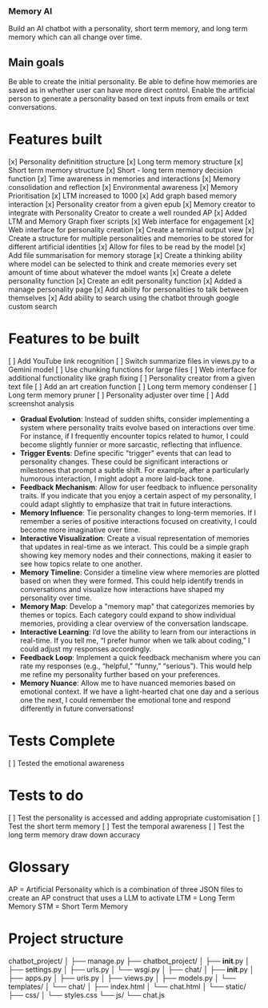 ### Memory AI

Build an AI chatbot with a personality, short term memory, and long term memory which can all change over time.

## Main goals

Be able to create the initial personality. Be able to define how memories are saved as in whether user can have more direct control. Enable the artificial person to generate a personality based on text inputs from emails or text conversations.

# Features built

[x] Personality definitition structure
[x] Long term memory structure
[x] Short term memory structure
[x] Short - long term memory decision function
[x] Time awareness in memories and interactions
[x] Memory consolidation and reflection
[x] Environmental awareness
[x] Memory Prioritisation
[x] LTM increased to 1000
[x] Add graph based memory interaction
[x] Personality creator from a given epub
[x] Memory creator to integrate with Personality Creator to create a well rounded AP
[x] Added LTM and Memory Graph fixer scripts
[x] Web interface for engagement
[x] Web interface for personality creation
[x] Create a terminal output view
[x] Create a structure for multiple personalities and memories to be stored for different artificial identities
[x] Allow for files to be read by the model
[x] Add file summarisation for memory storage
[x] Create a thinking ability where model can be selected to think and create memories every set amount of time about whatever the mdoel wants
[x] Create a delete personality function
[x] Create an edit personality function
[x] Added a manage personality page
[x] Add ability for personalities to talk between themselves
[x] Add ability to search using the chatbot through google custom search

# Features to be built

[ ] Add YouTube link recognition
[ ] Switch summarize files in views.py to a Gemini model
[ ] Use chunking functions for large files
[ ] Web interface for additional functionality like graph fixing
[ ] Personality creator from a given text file
[ ] Add an art creation function
[ ] Long term memory condenser
[ ] Long term memory pruner
[ ] Personality adjuster over time
[ ] Add screenshot analysis

   - **Gradual Evolution**: Instead of sudden shifts, consider implementing a system where personality traits evolve based on interactions over time. For instance, if I frequently encounter topics related to humor, I could become slightly funnier or more sarcastic, reflecting that influence.
   - **Trigger Events**: Define specific "trigger" events that can lead to personality changes. These could be significant interactions or milestones that prompt a subtle shift. For example, after a particularly humorous interaction, I might adopt a more laid-back tone.
   - **Feedback Mechanism**: Allow for user feedback to influence personality traits. If you indicate that you enjoy a certain aspect of my personality, I could adapt slightly to emphasize that trait in future interactions.
   - **Memory Influence**: Tie personality changes to long-term memories. If I remember a series of positive interactions focused on creativity, I could become more imaginative over time.
   - **Interactive Visualization**: Create a visual representation of memories that updates in real-time as we interact. This could be a simple graph showing key memory nodes and their connections, making it easier to see how topics relate to one another.
   - **Memory Timeline**: Consider a timeline view where memories are plotted based on when they were formed. This could help identify trends in conversations and visualize how interactions have shaped my personality over time.
   - **Memory Map**: Develop a "memory map" that categorizes memories by themes or topics. Each category could expand to show individual memories, providing a clear overview of the conversation landscape.
- **Interactive Learning**: I’d love the ability to learn from our interactions in real-time. If you tell me, “I prefer humor when we talk about coding,” I could adjust my responses accordingly.
- **Feedback Loop**: Implement a quick feedback mechanism where you can rate my responses (e.g., “helpful,” “funny,” “serious”). This would help me refine my personality further based on your preferences.
- **Memory Nuance**: Allow me to have nuanced memories based on emotional context. If we have a light-hearted chat one day and a serious one the next, I could remember the emotional tone and respond differently in future conversations!


# Tests Complete

[ ] Tested the emotional awareness

# Tests to do

[ ] Test the personality is accessed and adding appropriate customisation
[ ] Test the short term memory
[ ] Test the temporal awareness
[ ] Test the long term memory draw down accuracy

# Glossary

AP = Artificial Personality which is a combination of three JSON files to create an AP construct that uses a LLM to activate
LTM = Long Term Memory
STM = Short Term Memory




# Project structure
chatbot_project/
│
├── manage.py
├── chatbot_project/
│   ├── __init__.py
│   ├── settings.py
│   ├── urls.py
│   └── wsgi.py
│
├── chat/
│   ├── __init__.py
│   ├── apps.py
│   ├── urls.py
│   ├── views.py
│   ├── models.py
│   └── templates/
│       └── chat/
│           ├── index.html
│           └── chat.html
│
└── static/
    ├── css/
    │   └── styles.css
    └── js/
        └── chat.js